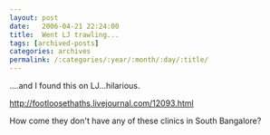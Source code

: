 ```yaml
---
layout: post
date:	2006-04-21 22:24:00
title:  Went LJ trawling...
tags: [archived-posts]
categories: archives
permalink: /:categories/:year/:month/:day/:title/
---
```

....and I found this on <LJ user="footloosethaths"> LJ...hilarious.

http://footloosethaths.livejournal.com/12093.html

How come they don't have any of these clinics in South Bangalore?
